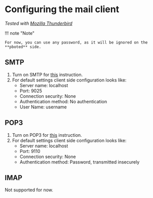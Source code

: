 # Configuring the mail client

_Tested with [Mozilla Thunderbird](https://www.thunderbird.net/en-US/)_

!!! note "Note"

    For now, you can use any password, as it will be ignored on the **pboted** side.

## SMTP

1. Turn on SMTP for [this](SMTP.md) instruction.
2. For default settings client side configuration looks like:
	- Server name: localhost
	- Port: 9025
	- Connection security: None
	- Authentication method: No authentication
	- User Name: username

## POP3

1. Turn on POP3 for [this](POP3.md) instruction.
2. For default settings client side configuration looks like:
	- Server name: localhost
	- Port: 9110
	- Connection security: None
	- Authentication method: Password, transmitted insecurely

## IMAP

Not supported for now.
